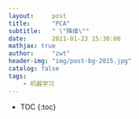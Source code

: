 ```yaml
---
layout:     post
title:      "PCA"
subtitle:   " \"降维\""
date:       2021-01-23 15:30:00 
mathjax: true
author:     "zwt"
header-img: "img/post-bg-2015.jpg"
catalog: false
tags:
    - 机器学习
---
```

* TOC
{:toc}

